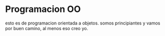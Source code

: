 # Programacion OO
esto es de programacion orientada a objetos. somos principiantes y vamos por buen camino, al menos eso creo yo.
